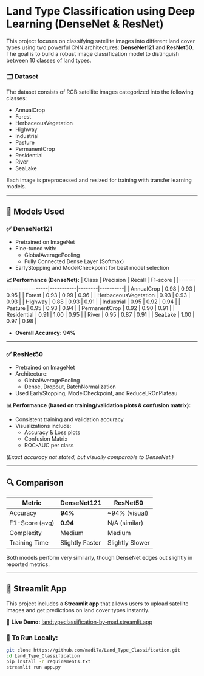 # Land Type Classification using Deep Learning (DenseNet & ResNet)

This project focuses on classifying satellite images into different land cover types using two powerful CNN architectures: **DenseNet121** and **ResNet50**. The goal is to build a robust image classification model to distinguish between 10 classes of land types.

### 🗂️ Dataset
The dataset consists of RGB satellite images categorized into the following classes:
- AnnualCrop
- Forest
- HerbaceousVegetation
- Highway
- Industrial
- Pasture
- PermanentCrop
- Residential
- River
- SeaLake

Each image is preprocessed and resized for training with transfer learning models.

---

## 🧠 Models Used

### ✅ DenseNet121
- Pretrained on ImageNet
- Fine-tuned with:
  - GlobalAveragePooling
  - Fully Connected Dense Layer (Softmax)
- EarlyStopping and ModelCheckpoint for best model selection

**📈 Performance (DenseNet):**
| Class                  | Precision | Recall | F1-score |
|------------------------|-----------|--------|----------|
| AnnualCrop             | 0.98      | 0.93   | 0.95     |
| Forest                 | 0.93      | 0.99   | 0.96     |
| HerbaceousVegetation   | 0.93      | 0.93   | 0.93     |
| Highway                | 0.88      | 0.93   | 0.91     |
| Industrial             | 0.95      | 0.92   | 0.94     |
| Pasture                | 0.95      | 0.93   | 0.94     |
| PermanentCrop          | 0.92      | 0.90   | 0.91     |
| Residential            | 0.91      | 1.00   | 0.95     |
| River                  | 0.95      | 0.87   | 0.91     |
| SeaLake                | 1.00      | 0.97   | 0.98     |

- **Overall Accuracy:** **94%**

---

### ✅ ResNet50
- Pretrained on ImageNet
- Architecture:
  - GlobalAveragePooling
  - Dense, Dropout, BatchNormalization
- Used EarlyStopping, ModelCheckpoint, and ReduceLROnPlateau

**📊 Performance (based on training/validation plots & confusion matrix):**
- Consistent training and validation accuracy
- Visualizations include:
  - Accuracy & Loss plots
  - Confusion Matrix
  - ROC-AUC per class

*(Exact accuracy not stated, but visually comparable to DenseNet.)*

---

## 🔍 Comparison

| Metric            | DenseNet121 | ResNet50    |
|-------------------|-------------|-------------|
| Accuracy          | **94%**     | ~94% (visual)|
| F1-Score (avg)    | **0.94**    | N/A (similar)|
| Complexity        | Medium      | Medium      |
| Training Time     | Slightly Faster | Slightly Slower |

Both models perform very similarly, though DenseNet edges out slightly in reported metrics.

---

## 🚀 Streamlit App

This project includes a **Streamlit app** that allows users to upload satellite images and get predictions on land cover types instantly.

🔗 **Live Demo:** [landtypeclassification-by-mad.streamlit.app](https://landtypeclassification-by-mad.streamlit.app/)

### 🔧 To Run Locally:

```bash
git clone https://github.com/madi7a/Land_Type_Classification.git
cd Land_Type_Classification
pip install -r requirements.txt
streamlit run app.py
